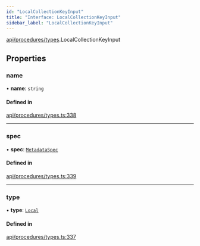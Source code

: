 ```yaml
---
id: "LocalCollectionKeyInput"
title: "Interface: LocalCollectionKeyInput"
sidebar_label: "LocalCollectionKeyInput"
---
```


[api/procedures/types](../../../../../modules/API/Procedures/Types/Types.md).LocalCollectionKeyInput

## Properties

### name

• **name**: `string`

#### Defined in

[api/procedures/types.ts:338](https://github.com/PolymeshAssociation/polymesh-sdk/blob/372a67e5d/src/api/procedures/types.ts#L338)

___

### spec

• **spec**: [`MetadataSpec`](../../../Entities/MetadataEntry/Types/MetadataSpec/MetadataSpec.md)

#### Defined in

[api/procedures/types.ts:339](https://github.com/PolymeshAssociation/polymesh-sdk/blob/372a67e5d/src/api/procedures/types.ts#L339)

___

### type

• **type**: [`Local`](../../../../../enums/API/Entities/MetadataEntry/Types/MetadataType/MetadataType.md#local)

#### Defined in

[api/procedures/types.ts:337](https://github.com/PolymeshAssociation/polymesh-sdk/blob/372a67e5d/src/api/procedures/types.ts#L337)
